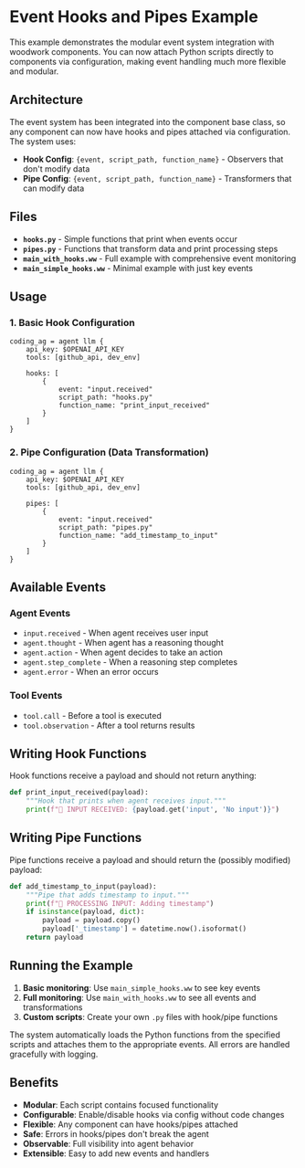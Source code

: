 # Event Hooks and Pipes Example

This example demonstrates the modular event system integration with woodwork components. You can now attach Python scripts directly to components via configuration, making event handling much more flexible and modular.

## Architecture

The event system has been integrated into the component base class, so any component can now have hooks and pipes attached via configuration. The system uses:

- **Hook Config**: `{event, script_path, function_name}` - Observers that don't modify data
- **Pipe Config**: `{event, script_path, function_name}` - Transformers that can modify data

## Files

- **`hooks.py`** - Simple functions that print when events occur
- **`pipes.py`** - Functions that transform data and print processing steps
- **`main_with_hooks.ww`** - Full example with comprehensive event monitoring
- **`main_simple_hooks.ww`** - Minimal example with just key events

## Usage

### 1. Basic Hook Configuration

```ww
coding_ag = agent llm {
    api_key: $OPENAI_API_KEY
    tools: [github_api, dev_env]
    
    hooks: [
        {
            event: "input.received"
            script_path: "hooks.py"
            function_name: "print_input_received"
        }
    ]
}
```

### 2. Pipe Configuration (Data Transformation)

```ww
coding_ag = agent llm {
    api_key: $OPENAI_API_KEY
    tools: [github_api, dev_env]
    
    pipes: [
        {
            event: "input.received"
            script_path: "pipes.py"
            function_name: "add_timestamp_to_input"
        }
    ]
}
```

## Available Events

### Agent Events
- `input.received` - When agent receives user input
- `agent.thought` - When agent has a reasoning thought  
- `agent.action` - When agent decides to take an action
- `agent.step_complete` - When a reasoning step completes
- `agent.error` - When an error occurs

### Tool Events  
- `tool.call` - Before a tool is executed
- `tool.observation` - After a tool returns results

## Writing Hook Functions

Hook functions receive a payload and should not return anything:

```python
def print_input_received(payload):
    """Hook that prints when agent receives input."""
    print(f"🔔 INPUT RECEIVED: {payload.get('input', 'No input')}")
```

## Writing Pipe Functions

Pipe functions receive a payload and should return the (possibly modified) payload:

```python
def add_timestamp_to_input(payload):
    """Pipe that adds timestamp to input."""
    print(f"🔄 PROCESSING INPUT: Adding timestamp")
    if isinstance(payload, dict):
        payload = payload.copy()
        payload['_timestamp'] = datetime.now().isoformat()
    return payload
```

## Running the Example

1. **Basic monitoring**: Use `main_simple_hooks.ww` to see key events
2. **Full monitoring**: Use `main_with_hooks.ww` to see all events and transformations
3. **Custom scripts**: Create your own `.py` files with hook/pipe functions

The system automatically loads the Python functions from the specified scripts and attaches them to the appropriate events. All errors are handled gracefully with logging.

## Benefits

- **Modular**: Each script contains focused functionality
- **Configurable**: Enable/disable hooks via config without code changes
- **Flexible**: Any component can have hooks/pipes attached
- **Safe**: Errors in hooks/pipes don't break the agent
- **Observable**: Full visibility into agent behavior
- **Extensible**: Easy to add new events and handlers